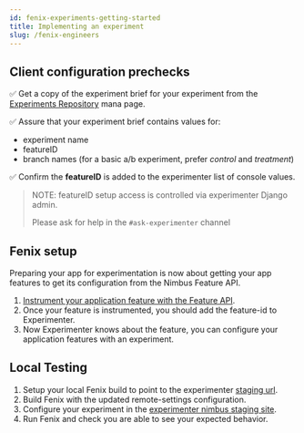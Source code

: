 ```yaml
---
id: fenix-experiments-getting-started
title: Implementing an experiment
slug: /fenix-engineers
---
```


## Client configuration prechecks

✅ Get a copy of the experiment brief for your experiment from the [Experiments Repository](https://mana.mozilla.org/wiki/x/FaXNBw) mana page.

✅ Assure that your experiment brief contains values for:

- experiment name
- featureID
- branch names (for a basic a/b experiment, prefer _control_ and _treatment_)

✅ Confirm the **featureID** is added to the experimenter list of console values.

> NOTE: featureID setup access is controlled via experimenter Django admin.
>
> Please ask for help in the `#ask-experimenter` channel

## Fenix setup

Preparing your app for experimentation is now about getting your app features to get its configuration from the Nimbus Feature API.

1. [Instrument your application feature with the Feature API][feature-api].
1. Once your feature is instrumented, you should add the feature-id to Experimenter.
1. Now Experimenter knows about the feature, you can configure your application features with an experiment.

[feature-api]: feature-variables-and-me
## Local Testing

1. Setup your local Fenix build to point to the experimenter
   [staging url](https://github.com/mozilla-mobile/fenix#using-nimbus-servers-during-local-development).
1. Build Fenix with the updated remote-settings configuration.
1. Configure your experiment in the [experimenter nimbus staging site](https://stage.experimenter.nonprod.dataops.mozgcp.net/nimbus/).
1. Run Fenix and check you are able to see your expected behavior.
